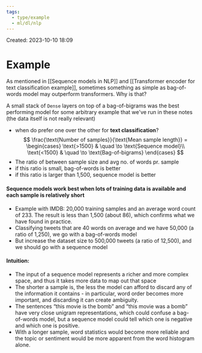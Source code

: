 ```yaml
---
tags:
  - type/example
  - ml/dl/nlp
---
```

Created: 2023-10-10 18:09
# Example

As mentioned in [[Sequence models in NLP]] and [[Transformer encoder for text classification example]], sometimes something as simple as bag-of-words model may outperform transformers. Why is that?

A small stack of `Dense` layers on top of a bag-of-bigrams was the best performing model for some arbitrary example that we've run in these notes (the data itself is not really relevant)
- when do prefer one over the other for **text classification**?
$$
\frac{\text{Number of samples}}{\text{Mean sample length}} = 
\begin{cases}
	\text{>1500}        & \quad \to \text{Sequence model}\\
	\text{<1500}        & \quad \to \text{Bag-of-bigrams}
\end{cases}
$$
- The ratio of between sample size and avg no. of words pr. sample
- if this ratio is small, bag-of-words is better
- if this ratio is larger than 1,500, sequence model is better

#### Sequence models work best when lots of training data is available and each sample is relatively short
- Example with IMDB: 20,000 training samples and an average word count of 233. The result is less than 1,500 (about 86), which confirms what we have found in practice.
- Classifying tweets that are 40 words on average and we have 50,000 (a ratio of 1,250), we go with a bag-of-words model
- But increase the dataset size to 500,000 tweets (a ratio of 12,500), and we should go with a sequence model

#### Intuition:
- The input of a sequence model represents a richer and more complex space, and thus it takes more data to map out that space
- The shorter a sample is, the less the model can afford to discard any of the information it contains - in particular, word order becomes more important, and discarding it can create ambiguity.
- The sentences “this movie is the bomb” and “this movie was a bomb” have very close unigram representations, which could confuse a bag-of-words model, but a sequence model could tell which one is negative and which one is positive.
- With a longer sample, word statistics would become more reliable and the topic or sentiment would be more apparent from the word histogram alone.
